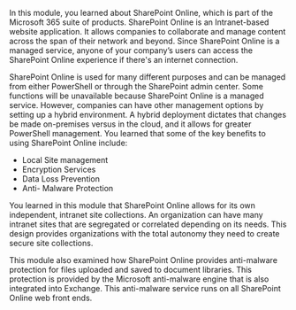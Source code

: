 In this module, you learned about SharePoint Online, which is part of the Microsoft 365 suite of products. SharePoint Online is an Intranet-based website application. It allows companies to collaborate and manage content across the span of their network and beyond. Since SharePoint Online is a managed service, anyone of your company’s users can access the SharePoint Online experience if there's an internet connection.

SharePoint Online is used for many different purposes and can be managed from either PowerShell or through the SharePoint admin center. Some functions will be unavailable because SharePoint Online is a managed service. However, companies can have other management options by setting up a hybrid environment. A hybrid deployment dictates that changes be made on-premises versus in the cloud, and it allows for greater PowerShell management. You learned that some of the key benefits to using SharePoint Online include:

 -  Local Site management
 -  Encryption Services
 -  Data Loss Prevention
 -  Anti- Malware Protection

You learned in this module that SharePoint Online allows for its own independent, intranet site collections. An organization can have many intranet sites that are segregated or correlated depending on its needs. This design provides organizations with the total autonomy they need to create secure site collections.

This module also examined how SharePoint Online provides anti-malware protection for files uploaded and saved to document libraries. This protection is provided by the Microsoft anti-malware engine that is also integrated into Exchange. This anti-malware service runs on all SharePoint Online web front ends.
